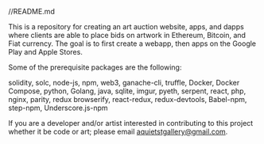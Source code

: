 //README.md

This is a repository for creating an art auction website, apps, and dapps where clients are able to place bids on artwork in Ethereum, Bitcoin, and Fiat currency.
The goal is to first create a webapp, then apps on the Google Play and Apple Stores.


Some of the prerequisite packages are the following:

solidity, solc, node-js, npm, web3, ganache-cli, truffle, Docker, Docker Compose, python, Golang, java, sqlite, imgur, pyeth, serpent, react, php, nginx, parity, redux
browserify, react-redux, redux-devtools, Babel-npm, step-npm, Underscore.js-npm

If you are a developer and/or artist interested in contributing to this project whether it be code or art; please email aquietstgallery@gmail.com.

